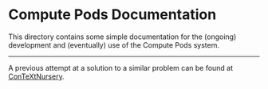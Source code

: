 # Compute Pods Documentation

This directory contains some simple documentation for the (ongoing) 
development and (eventually) use of the Compute Pods system. 

----

A previous attempt at a solution to a similar problem can be found at 
[ConTeXtNursery](https://github.com/stephengaito/ConTeXtNursery).
